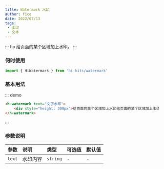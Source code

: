 ```yaml
---
title: Watermark 水印
author: fico
date: 2022/07/13
tags:
 - 水印
 - 文本
---
```

::: tip
给页面的某个区域加上水印。
:::
### 何时使用
```ts
import { HiWatermark } from 'hi-kits/watermark'
```
### 基本用法

::: demo
```html
<h-watermark text="文字水印">
    <div style="height: 300px">给页面的某个区域加上水印给页面的某个区域加上水印给页面的某个区域加上水印给页面的某个区域加上水印给页面的某个区域加上水印给页面的某个区域加上水印给页面的某个区域加上水印</div>
</h-watermark>
```
:::

### 参数说明

|参数|说明|类型|可选值|默认值
|:--|:--|:--|:-----|:---
| `text`| 水印内容 |  `string` | - | -
